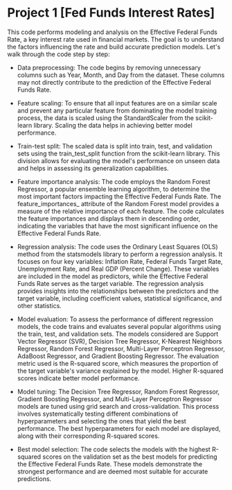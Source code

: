 # Project 1 [Fed Funds Interest Rates]
This code performs modeling and analysis on the Effective Federal Funds Rate, a key interest rate used in financial markets. The goal is to understand the factors influencing the rate and build accurate prediction models. Let's walk through the code step by step:

- Data preprocessing: The code begins by removing unnecessary columns such as Year, Month, and Day from the dataset. These columns may not directly contribute to the prediction of the Effective Federal Funds Rate.

- Feature scaling: To ensure that all input features are on a similar scale and prevent any particular feature from dominating the model training process, the data is scaled using the StandardScaler from the scikit-learn library. Scaling the data helps in achieving better model performance.

- Train-test split: The scaled data is split into train, test, and validation sets using the train_test_split function from the scikit-learn library. This division allows for evaluating the model's performance on unseen data and helps in assessing its generalization capabilities.

- Feature importance analysis: The code employs the Random Forest Regressor, a popular ensemble learning algorithm, to determine the most important factors impacting the Effective Federal Funds Rate. The feature_importances_ attribute of the Random Forest model provides a measure of the relative importance of each feature. The code calculates the feature importances and displays them in descending order, indicating the variables that have the most significant influence on the Effective Federal Funds Rate.

- Regression analysis: The code uses the Ordinary Least Squares (OLS) method from the statsmodels library to perform a regression analysis. It focuses on four key variables: Inflation Rate, Federal Funds Target Rate, Unemployment Rate, and Real GDP (Percent Change). These variables are included in the model as predictors, while the Effective Federal Funds Rate serves as the target variable. The regression analysis provides insights into the relationships between the predictors and the target variable, including coefficient values, statistical significance, and other statistics.

- Model evaluation: To assess the performance of different regression models, the code trains and evaluates several popular algorithms using the train, test, and validation sets. The models considered are Support Vector Regressor (SVR), Decision Tree Regressor, K-Nearest Neighbors Regressor, Random Forest Regressor, Multi-Layer Perceptron Regressor, AdaBoost Regressor, and Gradient Boosting Regressor. The evaluation metric used is the R-squared score, which measures the proportion of the target variable's variance explained by the model. Higher R-squared scores indicate better model performance.

- Model tuning: The Decision Tree Regressor, Random Forest Regressor, Gradient Boosting Regressor, and Multi-Layer Perceptron Regressor models are tuned using grid search and cross-validation. This process involves systematically testing different combinations of hyperparameters and selecting the ones that yield the best performance. The best hyperparameters for each model are displayed, along with their corresponding R-squared scores.

- Best model selection: The code selects the models with the highest R-squared scores on the validation set as the best models for predicting the Effective Federal Funds Rate. These models demonstrate the strongest performance and are deemed most suitable for accurate predictions.
